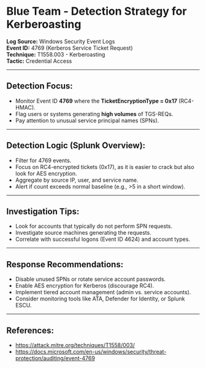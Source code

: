 # Blue Team - Detection Strategy for Kerberoasting

**Log Source:** Windows Security Event Logs  
**Event ID:** 4769 (Kerberos Service Ticket Request)  
**Technique:** T1558.003 - Kerberoasting  
**Tactic:** Credential Access

---

## Detection Focus:

- Monitor Event ID **4769** where the **TicketEncryptionType = 0x17** (RC4-HMAC).
- Flag users or systems generating **high volumes** of TGS-REQs.
- Pay attention to unusual service principal names (SPNs).

---

## Detection Logic (Splunk Overview):

- Filter for 4769 events.
- Focus on RC4-encrypted tickets (0x17), as it is easier to crack but also look for AES encryption.
- Aggregate by source IP, user, and service name.
- Alert if count exceeds normal baseline (e.g., >5 in a short window).

---

## Investigation Tips:

- Look for accounts that typically do not perform SPN requests.
- Investigate source machines generating the requests.
- Correlate with successful logons (Event ID 4624) and account types.

---

## Response Recommendations:

- Disable unused SPNs or rotate service account passwords.
- Enable AES encryption for Kerberos (discourage RC4).
- Implement tiered account management (admin vs. service accounts).
- Consider monitoring tools like ATA, Defender for Identity, or Splunk ESCU.

---

## References:

- https://attack.mitre.org/techniques/T1558/003/
- https://docs.microsoft.com/en-us/windows/security/threat-protection/auditing/event-4769

